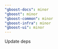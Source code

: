 ```yaml
---
"gboost-docs": minor
"gboost": minor
"gboost-common": minor
"gboost-infra": minor
"gboost-ui": minor
---
```


Update deps
